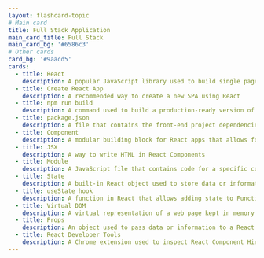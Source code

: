 ```yaml
---
layout: flashcard-topic
# Main card
title: Full Stack Application
main_card_title: Full Stack
main_card_bg: '#6586c3'
# Other cards
card_bg: '#9aacd5'
cards:
  - title: React
    description: A popular JavaScript library used to build single page applications (SPA)
  - title: Create React App
    description: A recommended way to create a new SPA using React
  - title: npm run build
    description: A command used to build a production-ready version of the app that is optimized for performance
  - title: package.json
    description: A file that contains the front-end project dependencies
  - title: Component
    description: A modular building block for React apps that allows for reusability and easier management
  - title: JSX
    description: A way to write HTML in React Components
  - title: Module
    description: A JavaScript file that contains code for a specific component or functionality
  - title: State
    description: A built-in React object used to store data or information about the component
  - title: useState hook 
    description: A function in React that allows adding state to Function Components
  - title: Virtual DOM
    description: A virtual representation of a web page kept in memory by React to identify changes and synchronize them to the HTML page
  - title: Props
    description: An object used to pass data or information to a React Component that remains constant throughout the component's lifetime.
  - title: React Developer Tools
    description: A Chrome extension used to inspect React Component Hierarchies along with their state and props.
---
```

